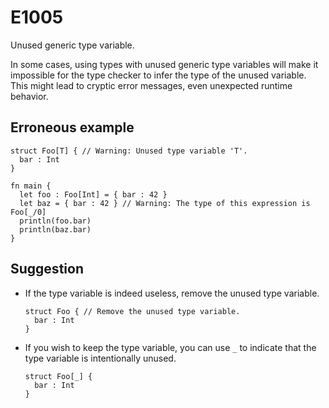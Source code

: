 # E1005

Unused generic type variable.

In some cases, using types with unused generic type variables will make it
impossible for the type checker to infer the type of the unused variable. This
might lead to cryptic error messages, even unexpected runtime behavior.

## Erroneous example

```moonbit
struct Foo[T] { // Warning: Unused type variable 'T'.
  bar : Int
}

fn main {
  let foo : Foo[Int] = { bar : 42 }
  let baz = { bar : 42 } // Warning: The type of this expression is Foo[_/0]
  println(foo.bar)
  println(baz.bar)
}
```

## Suggestion

- If the type variable is indeed useless, remove the unused type variable.

  ```moonbit
  struct Foo { // Remove the unused type variable.
    bar : Int
  }
  ```

- If you wish to keep the type variable, you can use `_` to indicate that the
  type variable is intentionally unused.

  ```moonbit
  struct Foo[_] {
    bar : Int
  }
  ```
